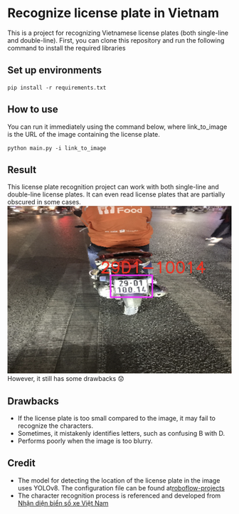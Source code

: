 # Recognize license plate in Vietnam
This is a project for recognizing Vietnamese license plates (both single-line and double-line).
First, you can clone this repository and run the following command to install the required libraries
## Set up environments
```
pip install -r requirements.txt
```

## How to use 
You can run it immediately using the command below, where link_to_image is the URL of the image containing the license plate.
```
python main.py -i link_to_image 
```

## Result
   This license plate recognition project can work with both single-line and double-line license plates. It can even read license plates that are partially obscured in some cases.
   ![alt text](<result/Screenshot 2025-01-07 at 09.23.12.png>)
However, it still has some drawbacks :worried:

## Drawbacks
* If the license plate is too small compared to the image, it may fail to recognize the characters.
* Sometimes, it mistakenly identifies letters, such as confusing B with D.
*  Performs poorly when the image is too blurry.

## Credit 
* The model for detecting the location of the license plate in the image uses YOLOv8. The configuration file can be found at[roboflow-projects](https://universe.roboflow.com/roboflow-universe-projects/license-plate-recognition-rxg4e/dataset/4)
* The character recognition process is referenced and developed from [Nhận diện biển số xe Việt Nam](https://viblo.asia/p/nhan-dien-bien-so-xe-viet-nam-Do754P9L5M6)